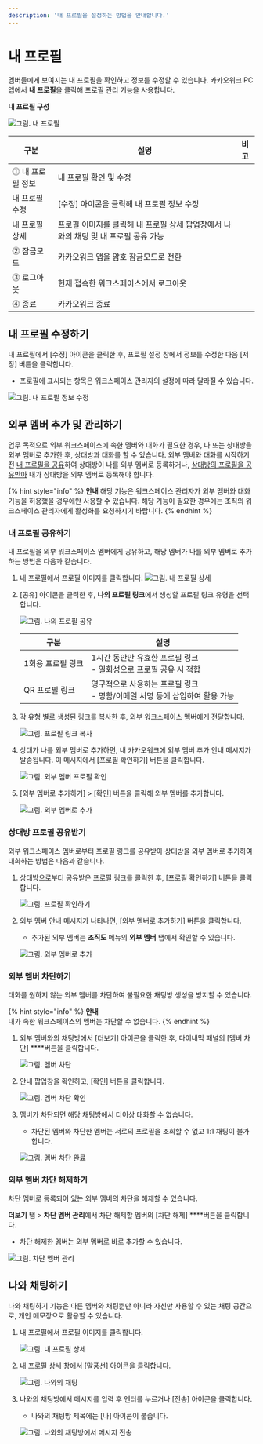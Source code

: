 ```yaml
---
description: '내 프로필을 설정하는 방법을 안내합니다.'
---
```


# 내 프로필

멤버들에게 보여지는 내 프로필을 확인하고 정보를 수정할 수 있습니다. 카카오워크 PC 앱에서 **내 프로필**을 클릭해 프로필 관리 기능을 사용합니다.

**내 프로필 구성** 

![그림. 내 프로필](https://s3-us-west-2.amazonaws.com/secure.notion-static.com/51ca40fd-4d5e-490a-9d8d-9d64e598b23c/Untitled.png)

| 구분 | 설명 | 비고 |
| --- | --- | --- |
| ⓵ 내 프로필 정보 | 내 프로필 확인 및 수정 |  |
|      내 프로필 수정 | [수정] 아이콘을 클릭해 내 프로필 정보 수정 |  |
|      내 프로필 상세 | 프로필 이미지를 클릭해 내 프로필 상세 팝업창에서 나와의 채팅 및 내 프로필 공유 가능 |  |
| ⓶ 잠금모드 | 카카오워크 앱을 암호 잠금모드로 전환 |  |
| ⓷ 로그아웃 | 현재 접속한 워크스페이스에서 로그아웃 |  |
| ⓸ 종료 | 카카오워크 종료 |  |

## 내 프로필 수정하기

내 프로필에서 [수정] 아이콘을 클릭한 후, 프로필 설정 창에서 정보를 수정한 다음 [저장] 버튼을 클릭합니다. 
- 프로필에 표시되는 항목은 워크스페이스 관리자의 설정에 따라 달라질 수 있습니다.

![그림. 내 프로필 정보 수정](https://s3-us-west-2.amazonaws.com/secure.notion-static.com/35f22ce7-5a07-4ebb-b754-4e0381f8484b/%EA%B7%B8%EB%A6%BC._%EB%82%B4_%ED%94%84%EB%A1%9C%ED%95%84_%EC%A0%95%EB%B3%B4_%EC%88%98%EC%A0%95.png)


## 외부 멤버 추가 및 관리하기

업무 목적으로 외부 워크스페이스에 속한 멤버와 대화가 필요한 경우, 나 또는 상대방을 외부 멤버로 추가한 후, 상대방과 대화를 할 수 있습니다. 
외부 멤버와 대화를 시작하기 전 [내 프로필을 공유](https://www.notion.so/3-eba0cbf72ae3488ca48db9cfff7a6cbd)하여 상대방이 나를 외부 멤버로 등록하거나, [상대방의 프로필을 공유받아](https://www.notion.so/3-eba0cbf72ae3488ca48db9cfff7a6cbd) 내가 상대방을 외부 멤버로 등록해야 합니다. 


{% hint style="info" %}
**안내**
해당 기능은 워크스페이스 관리자가 외부 멤버와 대화 기능을 허용했을 경우에만 사용할 수 있습니다. 해당 기능이 필요한 경우에는 조직의 워크스페이스 관리자에게 활성화를 요청하시기 바랍니다.
{% endhint %}


### 내 프로필 공유하기
내 프로필을 외부 워크스페이스 멤버에게 공유하고, 해당 멤버가 나를 외부 멤버로 추가하는 방법은 다음과 같습니다.

1. 내 프로필에서 프로필 이미지를 클릭합니다.
    ![그림. 내 프로필 상세](https://s3-us-west-2.amazonaws.com/secure.notion-static.com/23a7f1ec-b475-4cf1-bacb-d0ff664f9dd7/Untitled.png)
    
    
2. [공유] 아이콘을 클릭한 후, **나의 프로필 링크**에서 생성할 프로필 링크 유형을 선택합니다.
    
    ![그림. 나의 프로필 공유](https://s3-us-west-2.amazonaws.com/secure.notion-static.com/6bbefd11-7cf5-4278-ab18-c9c47565684f/%EB%82%B4_%ED%94%84%EB%A1%9C%ED%95%84_%EA%B3%B5%EC%9C%A0.png)
    
    
    | 구분 | 설명 |
    | --- | --- |
    | 1회용 프로필 링크 | 1시간 동안만 유효한 프로필 링크 <br>- 일회성으로 프로필 공유 시 적합 |
    | QR 프로필 링크 | 영구적으로 사용하는 프로필 링크<br>- 명함/이메일 서명 등에 삽입하여 활용 가능 |

3. 각 유형 별로 생성된 링크를 복사한 후, 외부 워크스페이스 멤버에게 전달합니다.
    
    ![그림. 프로필 링크 복사](https://s3-us-west-2.amazonaws.com/secure.notion-static.com/b9ccf07d-7de1-49e5-8bc8-7ec19656f210/%ED%94%84%EB%A1%9C%ED%95%84_%EB%A7%81%ED%81%AC_%EB%B3%B5%EC%82%AC.png)
    
 
4. 상대가 나를 외부 멤버로 추가하면, 내 카카오워크에 외부 멤버 추가 안내 메시지가 발송됩니다. 이 메시지에서 [프로필 확인하기] 버튼을 클릭합니다.
    
    ![그림. 외부 멤버 프로필 확인](https://s3-us-west-2.amazonaws.com/secure.notion-static.com/9cbe22a1-4dc3-4e58-a48d-2468b10f4723/%EA%B7%B8%EB%A6%BC._%EC%99%B8%EB%B6%80_%EB%A9%A4%EB%B2%84_%ED%94%84%EB%A1%9C%ED%95%84_%ED%99%95%EC%9D%B8.png)
    
    
5. [외부 멤버로 추가하기] > [확인] 버튼을 클릭해 외부 멤버를 추가합니다.
    
    ![그림. 외부 멤버로 추가](https://s3-us-west-2.amazonaws.com/secure.notion-static.com/ec927f62-692e-4c71-83ba-dba635571861/외부_멤버_추가_(1).png)
    
    

### 상대방 프로필 공유받기

외부 워크스페이스 멤버로부터 프로필 링크를 공유받아 상대방을 외부 멤버로 추가하여 대화하는 방법은 다음과 같습니다. 

1. 상대방으로부터 공유받은 프로필 링크를 클릭한 후, [프로필 확인하기] 버튼을 클릭합니다.
    
    ![그림. 프로필 확인하기](https://s3-us-west-2.amazonaws.com/secure.notion-static.com/7d1e81df-9a3b-462d-87bc-b79f360dfeee/프로필_확인하기.png)
    
    
2. 외부 멤버 안내 메시지가 나타나면, [외부 멤버로 추가하기] 버튼을 클릭합니다.
    - 추가된 외부 멤버는 **조직도** 메뉴의 **외부 멤버** 탭에서 확인할 수 있습니다.
    
    ![그림. 외부 멤버로 추가](https://s3-us-west-2.amazonaws.com/secure.notion-static.com/dbb1bc99-9d7b-4533-9bde-d0920637069e/Untitled.png)
    
    

### 외부 멤버 차단하기

대화를 원하지 않는 외부 멤버를 차단하여 불필요한 채팅방 생성을 방지할 수 있습니다.

{% hint style="info" %}
**안내**<br> 
내가 속한 워크스페이스의 멤버는 차단할 수 없습니다.
{% endhint %}

1. 외부 멤버와의 채팅방에서 [더보기] 아이콘을 클릭한 후, 다이내믹 패널의 [멤버 차단] ****버튼을 클릭합니다.  
    
    ![그림. 멤버 차단](https://s3-us-west-2.amazonaws.com/secure.notion-static.com/c19eb047-6e66-4edc-a431-1fc50885ff7f/Untitled.png)

2. 안내 팝업창을 확인하고, [확인] 버튼을 클릭합니다.
    
    ![그림. 멤버 차단 확인](https://s3-us-west-2.amazonaws.com/secure.notion-static.com/e8c5266a-1251-42e0-8cfd-a4a237d3972d/%EB%A9%A4%EB%B2%84_%EC%B0%A8%EB%8B%A8_%ED%99%95%EC%9D%B8.png)
    
    
3. 멤버가 차단되면 해당 채팅방에서 더이상 대화할 수 없습니다. 
    - 차단된 멤버와 차단한 멤버는 서로의 프로필을 조회할 수 없고 1:1 채팅이 불가합니다.
    
    ![그림. 멤버 차단 완료](https://s3-us-west-2.amazonaws.com/secure.notion-static.com/e71f942f-5d74-405b-ac2b-23441ee857ce/Untitled.png)
    

### 외부 멤버 차단 해제하기
차단 멤버로 등록되어 있는 외부 멤버의 차단을 해제할 수 있습니다. 

**더보기** 탭 > **차단 멤버 관리**에서 차단 해제할 멤버의 [차단 해제] ****버튼을 클릭합니다. 
- 차단 해제한 멤버는 외부 멤버로 바로 추가할 수 있습니다.

![그림. 차단 멤버 관리](https://s3-us-west-2.amazonaws.com/secure.notion-static.com/3dedcafc-4800-434f-b276-5354ca54664d/Untitled.png)


## 나와 채팅하기 
나와 채팅하기 기능은 다른 멤버와 채팅뿐만 아니라 자신만 사용할 수 있는 채팅 공간으로, 개인 메모장으로 활용할 수 있습니다. 

1. 내 프로필에서 프로필 이미지를 클릭합니다.
    
    ![그림. 내 프로필 상세](https://s3-us-west-2.amazonaws.com/secure.notion-static.com/9bea3d94-aa8d-463a-9768-08cd0dc9022c/Untitled.png)
    
    
2. 내 프로필 상세 창에서 [말풍선] 아이콘을 클릭합니다.
    
    ![그림. 나와의 채팅](https://s3-us-west-2.amazonaws.com/secure.notion-static.com/aa82138b-8996-4d13-a68c-9929423eee97/Untitled.png)
    
    
3. 나와의 채팅방에서 메시지를 입력 후 엔터를 누르거나 [전송] 아이콘을 클릭합니다. 
    - 나와의 채팅방 제목에는 [나] 아이콘이 붙습니다.
    
    ![그림. 나와의 채팅방에서 메시지 전송](https://s3-us-west-2.amazonaws.com/secure.notion-static.com/b4910106-b3ef-4ad9-b844-2ae782e3142f/Untitled.png)
